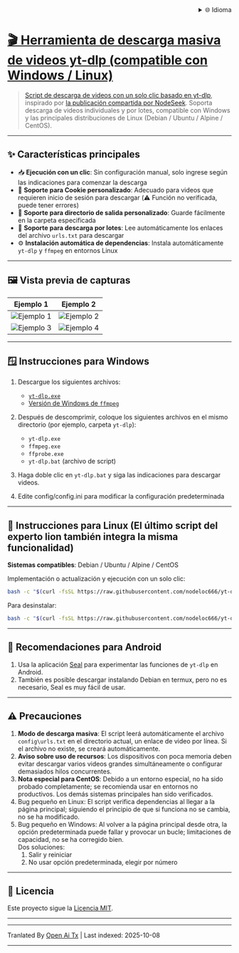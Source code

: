
<div align="right">
  <details>
    <summary >🌐 Idioma</summary>
    <div>
      <div align="center">
        <a href="https://openaitx.github.io/view.html?user=nodeloc666&project=yt-dlp-script&lang=en">English</a>
        | <a href="https://openaitx.github.io/view.html?user=nodeloc666&project=yt-dlp-script&lang=zh-CN">简体中文</a>
        | <a href="https://openaitx.github.io/view.html?user=nodeloc666&project=yt-dlp-script&lang=zh-TW">繁體中文</a>
        | <a href="https://openaitx.github.io/view.html?user=nodeloc666&project=yt-dlp-script&lang=ja">日本語</a>
        | <a href="https://openaitx.github.io/view.html?user=nodeloc666&project=yt-dlp-script&lang=ko">한국어</a>
        | <a href="https://openaitx.github.io/view.html?user=nodeloc666&project=yt-dlp-script&lang=hi">हिन्दी</a>
        | <a href="https://openaitx.github.io/view.html?user=nodeloc666&project=yt-dlp-script&lang=th">ไทย</a>
        | <a href="https://openaitx.github.io/view.html?user=nodeloc666&project=yt-dlp-script&lang=fr">Français</a>
        | <a href="https://openaitx.github.io/view.html?user=nodeloc666&project=yt-dlp-script&lang=de">Deutsch</a>
        | <a href="https://openaitx.github.io/view.html?user=nodeloc666&project=yt-dlp-script&lang=es">Español</a>
        | <a href="https://openaitx.github.io/view.html?user=nodeloc666&project=yt-dlp-script&lang=it">Italiano</a>
        | <a href="https://openaitx.github.io/view.html?user=nodeloc666&project=yt-dlp-script&lang=ru">Русский</a>
        | <a href="https://openaitx.github.io/view.html?user=nodeloc666&project=yt-dlp-script&lang=pt">Português</a>
        | <a href="https://openaitx.github.io/view.html?user=nodeloc666&project=yt-dlp-script&lang=nl">Nederlands</a>
        | <a href="https://openaitx.github.io/view.html?user=nodeloc666&project=yt-dlp-script&lang=pl">Polski</a>
        | <a href="https://openaitx.github.io/view.html?user=nodeloc666&project=yt-dlp-script&lang=ar">العربية</a>
        | <a href="https://openaitx.github.io/view.html?user=nodeloc666&project=yt-dlp-script&lang=fa">فارسی</a>
        | <a href="https://openaitx.github.io/view.html?user=nodeloc666&project=yt-dlp-script&lang=tr">Türkçe</a>
        | <a href="https://openaitx.github.io/view.html?user=nodeloc666&project=yt-dlp-script&lang=vi">Tiếng Việt</a>
        | <a href="https://openaitx.github.io/view.html?user=nodeloc666&project=yt-dlp-script&lang=id">Bahasa Indonesia</a>
        | <a href="https://openaitx.github.io/view.html?user=nodeloc666&project=yt-dlp-script&lang=as">অসমীয়া</
      </div>
    </div>
  </details>
</div>


# 🎬 Herramienta de descarga masiva de videos yt-dlp (compatible con Windows / Linux)

> Script de descarga de videos con un solo clic basado en [yt-dlp](https://github.com/yt-dlp/yt-dlp), inspirado por [la publicación compartida por NodeSeek](https://www.nodeseek.com/post-334093-2#15).
> Soporta descarga de videos individuales y por lotes, compatible con Windows y las principales distribuciones de Linux (Debian / Ubuntu / Alpine / CentOS).

---

## ✨ Características principales

* 📥 **Ejecución con un clic**: Sin configuración manual, solo ingrese según las indicaciones para comenzar la descarga
* 🍪 **Soporte para Cookie personalizado**: Adecuado para videos que requieren inicio de sesión para descargar (⚠️ Función no verificada, puede tener errores)
* 📂 **Soporte para directorio de salida personalizado**: Guarde fácilmente en la carpeta especificada
* 📃 **Soporte para descarga por lotes**: Lee automáticamente los enlaces del archivo `urls.txt` para descargar
* ⚙️ **Instalación automática de dependencias**: Instala automáticamente `yt-dlp` y `ffmpeg` en entornos Linux

---

## 🖼️ Vista previa de capturas

| Ejemplo 1                                                                  | Ejemplo 2                                                                  |
| ------------------------------------------------------------------------- | ------------------------------------------------------------------------- |
| ![Ejemplo 1](https://img.uutv.dpdns.org/file/1746720584399_1000193433.jpg) | ![Ejemplo 2](https://img.uutv.dpdns.org/file/1746720581006_1000193434.jpg) |
| ![Ejemplo 3](https://img.uutv.dpdns.org/file/1746720588978_1000193428.jpg) | ![Ejemplo 4](https://img.uutv.dpdns.org/file/1746720587272_1000193427.jpg) |

---

## 🪟 Instrucciones para Windows

1. Descargue los siguientes archivos:

   * [`yt-dlp.exe`](https://github.com/yt-dlp/yt-dlp)
   * [Versión de Windows de `ffmpeg`](https://www.gyan.dev/ffmpeg/builds/ffmpeg-git-full.7z)

2. Después de descomprimir, coloque los siguientes archivos en el mismo directorio (por ejemplo, carpeta `yt-dlp`):

   * `yt-dlp.exe`
   * `ffmpeg.exe`
   * `ffprobe.exe`
   * `yt-dlp.bat` (archivo de script)

3. Haga doble clic en `yt-dlp.bat` y siga las indicaciones para descargar videos.
4. Edite config/config.ini para modificar la configuración predeterminada

---

## 🐧 Instrucciones para Linux (El último script del experto lion también integra la misma funcionalidad)

**Sistemas compatibles**: Debian / Ubuntu / Alpine / CentOS

Implementación o actualización y ejecución con un solo clic:

```bash
bash -c "$(curl -fsSL https://raw.githubusercontent.com/nodeloc666/yt-dlp-script/main/install.sh)"
```
Para desinstalar:


```bash
bash -c "$(curl -fsSL https://raw.githubusercontent.com/nodeloc666/yt-dlp-script/main/uninstall.sh)"
```

---

## 📱 Recomendaciones para Android

1. Usa la aplicación [Seal](https://github.com/JunkFood02/Seal) para experimentar las funciones de `yt-dlp` en Android.  
2. También es posible descargar instalando Debian en termux, pero no es necesario, Seal es muy fácil de usar.

---

## ⚠️ Precauciones

1. **Modo de descarga masiva**: El script leerá automáticamente el archivo `config\urls.txt` en el directorio actual, un enlace de video por línea. Si el archivo no existe, se creará automáticamente.  
2. **Aviso sobre uso de recursos**: Los dispositivos con poca memoria deben evitar descargar varios videos grandes simultáneamente o configurar demasiados hilos concurrentes.  
3. **Nota especial para CentOS**: Debido a un entorno especial, no ha sido probado completamente; se recomienda usar en entornos no productivos. Los demás sistemas principales han sido verificados.  
4. Bug pequeño en Linux: El script verifica dependencias al llegar a la página principal; siguiendo el principio de que si funciona no se cambia, no se ha modificado.  
5. Bug pequeño en Windows: Al volver a la página principal desde otra, la opción predeterminada puede fallar y provocar un bucle; limitaciones de capacidad, no se ha corregido bien.  
Dos soluciones:  
    1. Salir y reiniciar  
    2. No usar opción predeterminada, elegir por número

---

## 📄 Licencia

Este proyecto sigue la [Licencia MIT](https://opensource.org/licenses/MIT).

---


---

Tranlated By [Open Ai Tx](https://github.com/OpenAiTx/OpenAiTx) | Last indexed: 2025-10-08

---